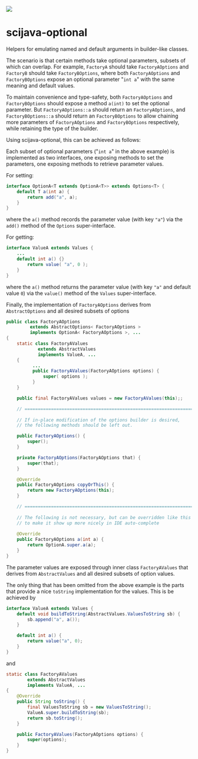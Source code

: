 [![](https://travis-ci.com/scijava/scijava-optional.svg?branch=master)](https://travis-ci.com/scijava/scijava-optional)

# scijava-optional

Helpers for emulating named and default arguments in builder-like classes.

The scenario is that certain methods take optional parameters, subsets of which can overlap.
For example, `FactoryA` should take `FactoryAOptions` and
`FactoryB` should take `FactoryBOptions`, where both `FactoryAOptions` and `FactoryBOptions`
expose an optional parameter "`int a`" with the same meaning and default values.

To maintain convenience and type-safety, both `FactoryAOptions` and `FactoryBOptions` should expose
a method `a(int)` to set the optional parameter. But `FactoryAOptions::a` should return an `FactoryAOptions`,
and `FactoryBOptions::a` should return an `FactoryBOptions` to allow chaining more parameters of
`FactoryAOptions` and `FactoryBOptions` respectively, while retaining the type of the builder.

Using scijava-optional, this can be achieved as follows:

Each subset of optional parameters ("`int a`" in the above example) is implemented as two interfaces,
one exposing methods to set the parameters, one exposing methods to retrieve parameter values.

For setting:
```java
interface OptionA<T extends OptionA<T>> extends Options<T> {
    default T a(int a) {
        return add("a", a);
    }
}
```
where the `a()` method records the parameter value (with key `"a"`) via the
`add()` method of the `Options` super-interface.

For getting:
```java
interface ValueA extends Values {
    ...
    default int a() {}
        return value( "a", 0 );
    }
}
```
where the `a()` method returns the parameter value (with key `"a"` and default value `0`)
via the `value()` method of the `Values` super-interface.

Finally, the implementation of `FactoryAOptions` derives from `AbstractOptions` and all desired
subsets of options
```java
public class FactoryAOptions
         extends AbstractOptions< FactoryAOptions >
         implements OptionA< FactoryAOptions >, ...
{
    static class FactoryAValues
            extends AbstractValues
            implements ValueA, ...
    {
          ...
          public FactoryAValues(FactoryAOptions options) {
              super( options );
          }
    }

    public final FactoryAValues values = new FactoryAValues(this);;

    // =======================================================================
 
    // If in-place modification of the options builder is desired,
    // the following methods should be left out. 

    public FactoryAOptions() {
        super();
    }

    private FactoryAOptions(FactoryAOptions that) {
        super(that);
    }

    @Override
    public FactoryAOptions copyOrThis() {
        return new FactoryAOptions(this);
    }

    // =======================================================================
 
    // The following is not necessary, but can be overridden like this
    // to make it show up more nicely in IDE auto-complete
 
    @Override
    public FactoryAOptions a(int a) {
        return OptionA.super.a(a);
    }
}
```
The parameter values are exposed through inner class `FactoryAValues` that derives from `AbstractValues`
and all desired subsets of option values.

The only thing that has been omitted from the above example is the parts that provide a nice `toString` implementation
for the values. This is be achieved by
```java
interface ValueA extends Values {
    default void buildToString(AbstractValues.ValuesToString sb) {
        sb.append("a", a());
    }

    default int a() {
        return value("a", 0);
    }
}
```
and
```java
static class FactoryAValues
        extends AbstractValues
        implements ValueA, ...
{
    @Override
    public String toString() {
        final ValuesToString sb = new ValuesToString();
        ValueA.super.buildToString(sb);
        return sb.toString();
    }

    public FactoryAValues(FactoryAOptions options) {
        super(options);
    }
}
```
